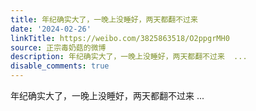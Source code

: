 ```yaml
---
title: 年纪确实大了，一晚上没睡好，两天都翻不过来
date: '2024-02-26'
linkTitle: https://weibo.com/3825863518/O2ppgrMH0
source: 正宗毒奶菇的微博
description: 年纪确实大了，一晚上没睡好，两天都翻不过来  ...
disable_comments: true
---
```

年纪确实大了，一晚上没睡好，两天都翻不过来  ...